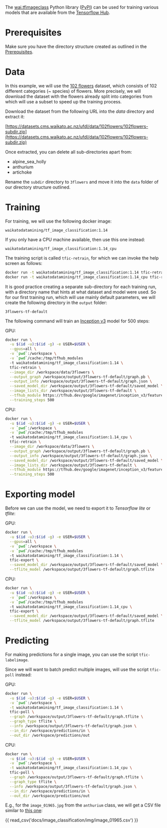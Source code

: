 The [wai.tfimageclass](https://github.com/waikato-datamining/tensorflow/tree/master/image_classification) Python library
([PyPI](https://pypi.org/project/wai.tfimageclass/)) can be used for training various models that are available from 
the [Tensorflow Hub](https://tfhub.dev/).

# Prerequisites
Make sure you have the directory structure created as outlined in the [Prerequisites](../prerequisites.md).


# Data

In this example, we will use the [102 flowers](http://datasets.cms.waikato.ac.nz/ufdl/image_classification/102flowers/)
dataset, which consists of 102 different categories (~ species) of flowers. More precisely, we will download the
dataset with the flowers already split into categories from which will use a subset to speed up the training process.

Download the dataset from the following URL into the *data* directory and extract it:

[https://datasets.cms.waikato.ac.nz/ufdl/data/102flowers/102flowers-subdir.zip](https://datasets.cms.waikato.ac.nz/ufdl/data/102flowers/102flowers-subdir.zip)

Once extracted, you can delete all sub-directories apart from:

* alpine_sea_holly
* anthurium
* artichoke

Rename the `subdir` directory to `3flowers` and move it into the `data` folder of our directory structure 
outlined. 


# Training

For training, we will use the following docker image:

```
waikatodatamining/tf_image_classification:1.14
```

If you only have a CPU machine available, then use this one instead:

```
waikatodatamining/tf_image_classification:1.14_cpu
```

The training script is called `tfic-retrain`, for which we can invoke the help screen as follows:

```bash
docker run -t waikatodatamining/tf_image_classification:1.14 tfic-retrain --help      # GPU
docker run -t waikatodatamining/tf_image_classification:1.14_cpu tfic-retrain --help  # CPU
```

It is good practice creating a separate sub-directory for each training run, with a directory name that hints at
what dataset and model were used. So for our first training run, which will use mainly default parameters, we will 
create the following directory in the `output` folder:

```
3flowers-tf-default
```

The following command will train an [Inception v3](https://tfhub.dev/google/imagenet/inception_v3/feature_vector/3) 
model for 500 steps:

GPU:

```bash
docker run \
  -u $(id -u):$(id -g) -e USER=$USER \
  --gpus=all \
  -v `pwd`:/workspace \
  -v `pwd`/cache:/tmp/tfhub_modules
  -t waikatodatamining/tf_image_classification:1.14 \
  tfic-retrain \
  --image_dir /workspace/data/3flowers \
  --output_graph /workspace/output/3flowers-tf-default/graph.pb \
  --output_info /workspace/output/3flowers-tf-default/graph.json \
  --saved_model_dir /workspace/output/3flowers-tf-default/saved_model \
  --image_lists_dir /workspace/output/3flowers-tf-default \
  --tfhub_module https://tfhub.dev/google/imagenet/inception_v3/feature_vector/3 \
  --training_steps 500
```

CPU:

```bash
docker run \
  -u $(id -u):$(id -g) -e USER=$USER \
  -v `pwd`:/workspace \
  -v `pwd`/cache:/tmp/tfhub_modules
  -t waikatodatamining/tf_image_classification:1.14_cpu \
  tfic-retrain \
  --image_dir /workspace/data/3flowers \
  --output_graph /workspace/output/3flowers-tf-default/graph.pb \
  --output_info /workspace/output/3flowers-tf-default/graph.json \
  --saved_model_dir /workspace/output/3flowers-tf-default/saved_model \
  --image_lists_dir /workspace/output/3flowers-tf-default \
  --tfhub_module https://tfhub.dev/google/imagenet/inception_v3/feature_vector/3 \
  --training_steps 500
```

# Exporting model

Before we can use the model, we need to export it to *Tensorflow lite* or *tflite*:

GPU:

```bash
docker run \
  -u $(id -u):$(id -g) -e USER=$USER \
  --gpus=all \
  -v `pwd`:/workspace \
  -v `pwd`/cache:/tmp/tfhub_modules
  -t waikatodatamining/tf_image_classification:1.14 \
  tfic-export \
  --saved_model_dir /workspace/output/3flowers-tf-default/saved_model \
  --tflite_model /workspace/output/3flowers-tf-default/graph.tflite
```

CPU:

```bash
docker run \
  -u $(id -u):$(id -g) -e USER=$USER \
  -v `pwd`:/workspace \
  -v `pwd`/cache:/tmp/tfhub_modules
  -t waikatodatamining/tf_image_classification:1.14_cpu \
  tfic-export \
  --saved_model_dir /workspace/output/3flowers-tf-default/saved_model \
  --tflite_model /workspace/output/3flowers-tf-default/graph.tflite
```


# Predicting

For making predictions for a single image, you can use the script `tfic-labelimage`.

Since we will want to batch predict multiple images, will use the script `tfic-poll` instead: 

GPU:

```bash
docker run \
  -u $(id -u):$(id -g) -e USER=$USER \
  -v `pwd`:/workspace \
  -t waikatodatamining/tf_image_classification:1.14 \
  tfic-poll \
  --graph /workspace/output/3flowers-tf-default/graph.tflite \
  --graph_type tflite \
  --info /workspace/output/3flowers-tf-default/graph.json \
  --in_dir /workspace/predictions/in \
  --out_dir /workspace/predictions/out
```

CPU:

```bash
docker run \
  -u $(id -u):$(id -g) -e USER=$USER \
  -v `pwd`:/workspace \
  -t waikatodatamining/tf_image_classification:1.14_cpu \
  tfic-poll \
  --graph /workspace/output/3flowers-tf-default/graph.tflite \
  --graph_type tflite \
  --info /workspace/output/3flowers-tf-default/graph.json \
  --in_dir /workspace/predictions/in \
  --out_dir /workspace/predictions/out
```

E.g., for the `image_01965.jpg` from the `anthurium` class, we will get a CSV file similar to 
[this one](img/image_01965.csv):

{{ read_csv('docs/image_classification/img/image_01965.csv') }}
